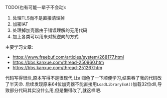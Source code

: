 TODO(也有可能一辈子不会动):
1. 处理TLS而不是直接清理掉
2. 加密IAT
3. 处理掉加壳器由于错误理解的无用代码
4. 加上各类可以用来对抗逆向的方式

主要学习文章:
+ https://www.freebuf.com/articles/system/268177.html
+ https://bbs.kanxue.com/thread-250960.htm
+ https://bbs.kanxue.com/thread-251267.htm

代码写得很烂,原本写得不是很现代,让ai润色了一下顺便学习,结果吞了我的代码改了半天😡.
后续发现原来64位加壳器不能直接用`LoadLibraryExA()`加载32位dll,导致部分代码其实没什么用,但是懒得改了,就这样吧.
